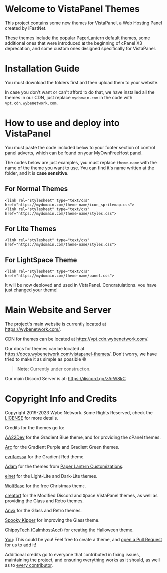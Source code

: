 # Welcome to VistaPanel Themes
This project contains some new themes for VistaPanel, a Web Hosting Panel created by iFastNet.

These themes include the popular PaperLantern default themes, some additional ones that were introduced at the beginning of cPanel X3 deprecation, and some custom ones designed specifically for VistaPanel.

# Installation Guide
You must download the folders first and then upload them to your website. 

In case you don't want or can't afford to do that, we have installed all the themes in our CDN, just replace ``mydomain.com`` in the code with ``vpt.cdn.wybenetwork.com``.

# How to use and deploy into VistaPanel
You must paste the code included below to your footer section of control panel adverts, which can be found on your MyOwnFreeHost panel.

The codes below are just examples, you must replace ``theme-name`` with the name of the theme you want to use.
You can find it's name written at the folder, and it is **case sensitive**.

## For Normal Themes
```
<link rel="stylesheet" type="text/css" href="https://mydomain.com/theme-name/icon_spritemap.css">
<link rel="stylesheet" type="text/css" href="https://mydomain.com/theme-name/styles.css">
```

## For Lite Themes
```
<link rel="stylesheet" type="text/css" href="https://mydomain.com/theme-name/styles.css">
```

## For LightSpace Theme
```
<link rel="stylesheet" type="text/css" href="https://mydomain.com/theme-name/panel.css">
```  

It will be now deployed and used in VistaPanel. Congratulations, you have just changed your theme!  

# Main Website and Server
The project's main website is currently located at https://wybenetwork.com/.

CDN for themes can be located at https://vpt.cdn.wybenetwork.com/.

Our docs for themes can be located at https://docs.wybenetwork.com/vistapanel-themes/. Don't worry, we have tried to make it as simple as possible :smile:
>**Note**:
>Currently under construction.

Our main Discord Server is at:
https://discord.gg/zArW8kC

# Copyright Info and Credits
Copyright 2019-2023 Wybe Network. Some Rights Reserved, check the [LICENSE](LICENSE.md) for more details.

Credits for the themes go to:

[AA22Dev](https://github.com/aa22dev) for the Gradient Blue theme, and for providing the cPanel themes.

[Arc](https://github.com/zero-arc) for the Gradient Purple and Gradient Green themes.

[evrifaessa](https://github.com/evrifaessa) for the Gradient Red theme.

[Adam](https://github.com/adam/) for the themes from [Paper Lantern Customizations](https://github.com/CpanelInc/Paper_Lantern_Customizations).  

[einet](https://www.byet.net/index.php?/profile/519334-einet/) for the Light-Lite and Dark-Lite themes.

[WoltBase](https://applications.cpanel.net/listings/index/user/user:WoltBase) for the free Christmas theme.

[creatort](https://github.com/creatort) for the Modified Discord and Space VistaPanel themes, as well as providing the Glass and Retro themes.

[Anyx](https://github.com/4yx) for the Glass and Retro themes.

[Spooky Kipper](https://github.com/SpookyKipper) for improving the Glass theme.

[ChippyTech (CalmhostAcct)](https://github.com/CalmhostAcct) for creating the Halloween theme.

[You](https://github.com/settings/profile): This could be you! Feel free to create a theme, and [open a Pull Request](https://github.com/WybeNetwork/VistaPanel-Themes/compare) for us to add it! 

Additional credits go to everyone that contributed in fixing issues, maintaining the project, and ensuring everything works as it should, as well as to [every contributor](https://github.com/WybeNetwork/VistaPanel-Themes/graphs/contributors).
